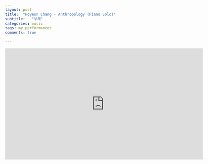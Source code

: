 ```yaml
---
layout: post
title:  "Hoyeon Chang - Anthropology (Piano Solo)"
subtitle:   "부제"
categories: music
tags: my_performances
comments: true

---
```


<iframe width="640" height="360" src="https://www.youtube.com/embed/6j9ta5XNZa0" title="Hoyeon Chang - Anthropology (Solo Piano)" frameborder="0" allow="accelerometer; autoplay; clipboard-write; encrypted-media; gyroscope; picture-in-picture; web-share" referrerpolicy="strict-origin-when-cross-origin" allowfullscreen></iframe>

<br />
